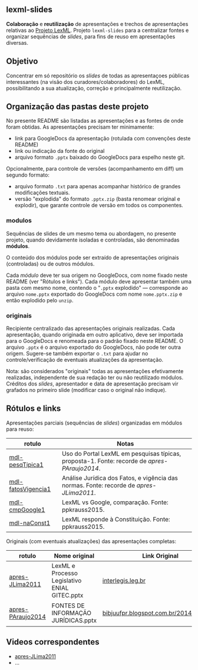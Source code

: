 lexml-slides
------------

**Colaboração** e **reutilização** de apresentações e trechos de apresentações relativas ao [Projeto LexML](http://projeto.lexml.gov.br/).
Projeto `lexml-slides` para a centralizar fontes e organizar sequências de *slides*, para fins de reuso em apresentações diversas.

## Objetivo ##
Concentrar em só repositório os *slides* de todas as apresentaçoes públicas interessantes (na visão dos curadores/colaboradores) do LexML, possibilitando a sua atualização, correção e principalmente reutilização.

## Organização das pastas deste projeto ##
No presente README são listadas as apresentações e as fontes de onde foram obtidas.
As apresentações precisam ter minimamente:

 * link para GoogleDocs da apresentação (rotulada com convenções deste README)
 * link ou indicação da fonte do original
 * arquivo formato `.pptx` baixado do GoogleDocs para espelho neste git.

Opcionalmente, para controle de versões (acompanhamento em diff) um segundo formato: 
 * arquivo formato `.txt` para apenas acompanhar histórico de grandes modificações textuais.
 * versão "explodida" do formato `.pptx.zip` (basta renomear original e explodir), que garante controle de versão em todos os componentes.

### modulos ###
Sequências de slides de um mesmo tema ou abordagem, no presente projeto, quando devidamente isoladas e controladas, são denominadas **módulos**.

O conteúdo dos módulos pode ser extraído de apresentações originais (controladas) ou de outros módulos.

Cada *módulo* deve ter sua origem no GoogleDocs, com nome fixado neste README (ver "Rótulos e links"). Cada módulo deve apresentar também uma pasta com mesmo nome, contendo o "`.pptx` explodido" &mdash; corresponde ao arquivo `nome.pptx` exportado do GoogleDocs com nome `nome.pptx.zip` e então explodido pelo `unzip`.

### originais ###
Recipiente centralizado das apresentações originais realizadas. Cada apresentação, quando originada em outro aplicativo, deve ser importada para o GoogleDocs e renomeada para o padrão fixado neste README. O arquivo `.pptx` é o arquivo exportado do GoogleDocs, não pode ter outra origem. Sugere-se também exportar o `.txt` para ajudar no controle/verificação de eventuais atualizações da apresentação.

Nota: são considerados "originais" todas as apresentações efetivamente realizadas, independente de sua redação ter ou não reutilizado módulos. Créditos dos *slides*, apresentador e data de apresentação precisam vir grafados no primeiro slide (modificar caso o original não indique).

## Rótulos e links ##

Apresentações parciais (sequências de *slides*) organizadas em módulos para reuso:

|rotulo|Notas|
|---|---|
|[mdl-pesqTipica1](https://docs.google.com/presentation/d/1OC9JlEfIbGNr1VfbMTnrg6pE7_feD2t89QS2pVoH8GU/)|Uso do Portal LexML em pesquisas típicas, proposta-1. Fonte: recorde de *apres-PAraujo2014*.|
|[mdl-fatosVigencia1](https://docs.google.com/presentation/d/10lu5MAzsZMjFrLVy4Z2c3wWE7s_qAG-8fN8Wa5s6re4/)|Análise Jurídica dos Fatos, e vigência das normas.  Fonte: recorde de *apres-JLima2011*. |
|[mdl-cmpGoogle1](https://docs.google.com/presentation/d/10abTfZinIBwEas4OWXc1r1ud0cpFXlAjuAeyCVksBcs/)|LexML vs Google, comparação. Fonte: ppkrauss2015.|
|[mdl-naConst1](https://docs.google.com/presentation/d/19pRX_X1ffPupFtQAnKT0TIa-IG-wxrmu3E1MUI_zz6c/)|LexML responde à Constituição. Fonte: ppkrauss2015.|

Originais (com eventuais atualizações) das apresentações completas:

|rotulo|Nome original|Link Original|Notas|
|---|---|---|---|
|[apres-JLima2011](https://docs.google.com/presentation/d/1-t7cnK_BACAWB02gk_gr8pSuMpbt8A1LNfuInB_USMI/)|LexML e Processo Legislativo ENIAL GITEC.pptx | [interlegis.leg.br](https://colab.interlegis.leg.br/raw-attachment/wiki/IIIEncontroGitec/LexML%20e%20Processo%20Legislativo%20ENIAL%20GITEC.ppt)||
|[apres-PAraujo2014](https://docs.google.com/presentation/d/13s7ZVK7U8-1tYL3GOZlzfaZaHTWCfrfnFPq8UbJzCbo/)|FONTES DE INFORMAÇÃO JURÍDICAS.pptx|[bibjuufpr.blogspot.com.br/2014/02/lexml](http://bibjuufpr.blogspot.com.br/2014/02/lexml-rede-de-informacao-legislativa-e.html)|<small>e-mail em 2015-03-03</small>|

## Videos correspondentes ##

 * [apres-JLima2011](https://www.youtube.com/watch?v=AgHZd4LX9gg)
 * ...
